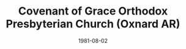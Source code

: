 ---
date: &id001 1981-08-02
end_date: null
location:
  address: North Oxnard United Methodist Church, Gonzales Road at Gallatin
  city: Oxnard
  state: AR
minister:
- end: null
  name: Stephen Doe
  start: 1981-01-01
  type: Evangelist
- end: 1992-12-31
  name: Donald Duff
  start: 1981-01-02
  type: pastor
- end: 1993-12-31
  name: Mark Mueller (Supply)
  start: 1992-01-01
  type: pastor
- end: null
  name: Mark Mueller
  start: 1993-01-01
  type: pastor
ministers:
- Stephen Doe
- Donald Duff
- Mark Mueller (Supply)
- Mark Mueller
name: Covenant of Grace Orthodox Presbyterian Church
names:
- end: null
  name: Covenant of Grace Orthodox Presbyterian Church
  start: 1981-08-02
origination_date: *id001
raw_data: "AR    Oxnard\nCovenant of Grace Orthodox Presbyterian Church  (August\
  \ 2, 1981\u2013 )\nNorth Oxnard United Methodost Church, Gonzales Road at Gallatin\n\
  Evangelist: Stephen Doe, 1981\nPastors: Donald Duff, 1981\u201392\nMark Mueller\
  \ (Supply), 1992\u201393\nMark Mueller, 1993\u2013"
received_from: MISSING
states:
- AR
status:
  active: true
  end_date: null
  reason: null
  received_from: null
  withdrawal_to: null
title: Covenant of Grace Orthodox Presbyterian Church (Oxnard AR)

---